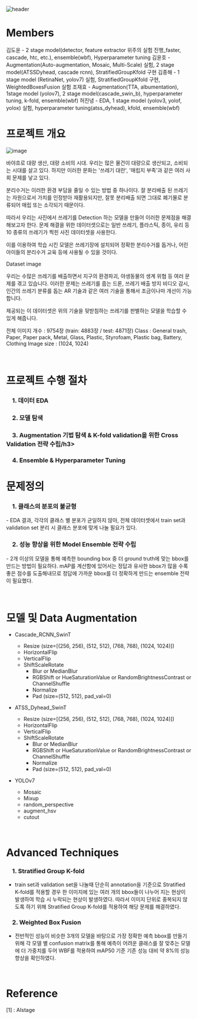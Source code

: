 ![header](https://capsule-render.vercel.app/api?type=rect&color=gradient&text=재활용%20품목%20분류를%20위한%20Object%20Detection&fontSize=30)

# Members
김도윤 - 2 stage model(detector, feature extractor 위주의 실험 진행_faster, cascade, htc, etc.), ensemble(wbf), Hyperparameter tuning
김윤호 - Augmentation(Auto-augmentation, Mosaic, Multi-Scale) 실험, 2 stage model(ATSSDyhead, cascade rcnn), StratifiedGroupKfold 구현
김종해 - 1 stage model (RetinaNet, yolov7) 실험, StratifiedGroupKfold 구현, WeightedBoxesFusion 실험
조재효 - Augmentation(TTA, albumentation), 1stage model (yolov7), 2 stage model(cascade_swin_b), hyperparameter tuning, k-fold, ensemble(wbf)
허진녕 - EDA, 1 stage model (yolov3, yolof, yolox) 실험, hyperparameter tuning(atss_dyhead), kfold, ensemble(wbf)

# 프로젝트 개요
![image](https://user-images.githubusercontent.com/39187226/216992364-4e56b8aa-f99c-402a-be29-db7ca5b35313.png)

바야흐로 대량 생산, 대량 소비의 시대. 우리는 많은 물건이 대량으로 생산되고, 소비되는 시대를 살고 있다. 하지만 이러한 문화는 '쓰레기 대란', '매립지 부족'과 같은 여러 사회 문제를 낳고 있다.

분리수거는 이러한 환경 부담을 줄일 수 있는 방법 중 하나이다. 잘 분리배출 된 쓰레기는 자원으로서 가치를 인정받아 재활용되지만, 잘못 분리배출 되면 그대로 폐기물로 분류되어 매립 또는 소각되기 때문이다.

따라서 우리는 사진에서 쓰레기를 Detection 하는 모델을 만들어 이러한 문제점을 해결해보고자 한다. 문제 해결을 위한 데이터셋으로는 일반 쓰레기, 플라스틱, 종이, 유리 등 10 종류의 쓰레기가 찍힌 사진 데이터셋을 사용한다.

이를 이용하여 학습 시킨 모델은 쓰레기장에 설치되어 정확한 분리수거를 돕거나, 어린아이들의 분리수거 교육 등에 사용될 수 있을 것이다.

Dataset
image

우리는 수많은 쓰레기를 배출하면서 지구의 환경파괴, 야생동물의 생계 위협 등 여러 문제를 겪고 있습니다. 이러한 문제는 쓰레기를 줍는 드론, 쓰레기 배출 방지 비디오 감시, 인간의 쓰레기 분류를 돕는 AR 기술과 같은 여러 기술을 통해서 조금이나마 개선이 가능합니다.

제공되는 이 데이터셋은 위의 기술을 뒷받침하는 쓰레기를 판별하는 모델을 학습할 수 있게 해줍니다.

전체 이미지 개수 : 9754장 (train: 4883장 / test: 4871장)
Class : General trash, Paper, Paper pack, Metal, Glass, Plastic, Styrofoam, Plastic bag, Battery, Clothing
Image size : (1024, 1024)

&nbsp;

# 프로젝트 수행 절차
<h3> 1. 데이터 EDA  </h3>
<h3> 2. 모델 탐색  </h3>
<h3> 3. Augmentation 기법 탐색 & K-fold validation을 위한 Cross Validation 전략 수립/h3>
<h3> 4. Ensemble & Hyperparameter Tuning  </h3>


# 문제정의
<h3> 1. 클래스의 분포의 불균형 </h3>  
- EDA 결과, 각각의 클래스 별 분포가 균일하지 않아, 전체 데이터셋에서 train set과 validation set 분리 시 클래스 분포에 맞게 나눌 필요가 있다.
  
<h3> 2. 성능 향상을 위한 Model Ensemble 전략 수립 </h3>
- 2개 이상의 모델을 통해 예측한 bounding box 중 더 ground truth에 맞는 bbox를 만드는 방법이 필요하다. mAP를 계산함에 있어서는 정답과 유사한 bbox가 많을 수록 좋은 점수를 도출해내므로 정답에 가까운 bbox를 더 정확하게 만드는 ensemble 전략이 필요했다.
  
&nbsp;

# 모델 및 Data Augmentation
- Cascade_RCNN_SwinT
  - Resize (size=[(256, 256), (512, 512), (768, 768), (1024, 1024)])
  - HorizontalFlip
  - VerticalFlip
  - ShiftScaleRotate
	- Blur or MedianBlur
	- RGBShift or HueSaturationValue or RandomBrightnessContrast or ChannelShuffle
	- Normalize
	- Pad (size=(512, 512), pad_val=0)
   
- ATSS_Dyhead_SwinT
  - Resize (size=[(256, 256), (512, 512), (768, 768), (1024, 1024)])
  - HorizontalFlip
  - VerticalFlip
  - ShiftScaleRotate
	- Blur or MedianBlur
	- RGBShift or HueSaturationValue or RandomBrightnessContrast or ChannelShuffle
	- Normalize
	- Pad (size=(512, 512), pad_val=0)

- YOLOv7
  - Mosaic
  - Mixup
  - random_perspective
  - augment_hsv
  - cutout
  
&nbsp;  
  
# Advanced Techniques
<h3> 1. Stratified Group K-fold</h3>  

- train set과 validation set을 나눌때 단순히 annotation을 기준으로 Stratified K-fold를 적용할 경우 한 이미지에 있는 여러 개의 bbox들이 나누어 지는 현상이 발생하여 학습 시 누락되는 현상이 발생하였다. 따라서 이미지 단위로 중복되지 않도록 하기 위해 Stratified Group K-fold를 적용하여 해당 문제를 해결하였다.

<h3> 2. Weighted Box Fusion   </h3>  

- 전반적인 성능이 비슷한 3개의 모델을 바탕으로 가장 정확한 예측 bbox를 만들기 위해 각 모델 별 confusion matrix를 통해 예측이 어려운 클래스를 잘 맞추는 모델에 더 가중치를 두어 WBF를 적용하여 mAP50 기준 기존 성능 대비 약 8%의 성능향상을 확인하였다.

&nbsp;
# Reference
<a name="footnote_1">[1]</a>  : AIstage
